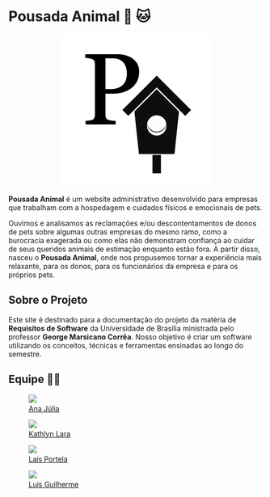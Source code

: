 # Pousada Animal :dog: :cat:

<div align="center">
  <img src="./../docs/images/pa.png" > <!-- trocar o endereço da imagem -->
</div>

  **Pousada Animal** <!-- adicionar link pro site quando estiver pronto --> é um website administrativo desenvolvido para empresas que trabalham com a hospedagem e cuidados físicos e emocionais de pets.
  
  Ouvimos e analisamos as reclamações e/ou descontentamentos de donos de pets sobre algumas outras empresas do mesmo ramo, como a burocracia exagerada ou como elas não demonstram confiança ao cuidar de seus queridos animais de estimação enquanto estão fora. A partir disso, nasceu o **Pousada Animal**, onde nos propusemos tornar a experiência mais relaxante, para os donos, para os funcionários da empresa e para os próprios pets. 
  

## Sobre o Projeto
   Este site é destinado  para a documentação do projeto da matéria de **Requisitos de Software** da Universidade de Brasília ministrada pelo professor **George Marsicano Corrêa**. Nosso objetivo é criar um software utilizando os conceitos, técnicas e ferramentas ensinadas ao longo do semestre.


## Equipe :technologist:

<div class="container">
	<div class="row">
        <div class="col-4">
            <figure class="figure">
                <a href="https://github.com/aluzianobriceno"><img class="figure-img img-fluid img-thumbnail rounded-circle" src="https://avatars.githubusercontent.com/u/70165772?v=4" width="200"><figcaption class="figure-caption text-center"> Ana Júlia </figcaption></a>
            </figure>
		</div>
		<div class="col-4">
            <figure class="figure">
                <a href="https://github.com/klmurussi">
                    <img class="figure-img img-fluid img-thumbnail rounded-circle" src="https://avatars.githubusercontent.com/u/52364259?v=4" width="200">
                    <figcaption class="figure-caption text-center"> Kathlyn Lara </figcaption>
                </a>
            </figure>
		</div>
		<div class="col-4">
            <figure class="figure">
			    <a href="https://github.com/laispa"><img class="figure-img img-fluid img-thumbnail rounded-circle" src="https://avatars.githubusercontent.com/u/54222696?v=4" width="200">
                <figcaption class="figure-caption text-center"> Laís Portela <figcaption></a>
            </figure>
		</div>
	</div>
	<div class="row justify-content-center">
		<div class="col-4">
            <figure class="figure">
			    <a href="https://github.com/luisgaboardi"><img src="https://avatars.githubusercontent.com/u/45673358?v=4" width="200" class="figure-img img-fluid img-thumbnail rounded-circle"><figcaption class="figure-caption text-center"> Luís Guilherme </figcaption></a>
            </figure>
		</div>
	</div>
</div>

